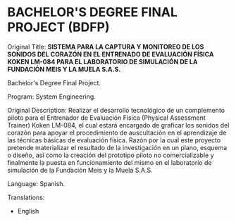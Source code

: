 # BACHELOR'S DEGREE FINAL PROJECT \(BDFP\)

Original Title: **SISTEMA PARA LA CAPTURA Y MONITOREO DE LOS SONIDOS DEL CORAZÓN EN EL ENTRENADO DE EVALUACIÓN FÍSICA KOKEN LM-084 PARA EL LABORATORIO DE SIMULACIÓN DE LA FUNDACIÓN MEIS Y LA MUELA S.A.S.**

Bachelor's Degree Final Project.

Program: System Engineering.

Original Description: Realizar el desarrollo tecnológico de un complemento piloto para el Entrenador de Evaluación Física \(Physical Assessment Trainer\) Koken LM-084, el cual estará encargado de graficar los sonidos del corazón para apoyar el procedimiento de auscultación en el aprendizaje de las técnicas básicas de evaluación física. Razón por la cual este proyecto pretende materializar el resultado de la investigación en un plano, esquema o diseño, así como la creación del prototipo piloto no comercializable y finalmente la puesta en funcionamiento del mismo en el laboratorio de simulación de la Fundación Meis y la Muela S.A.S.

Language: Spanish.

Translations:

* English

